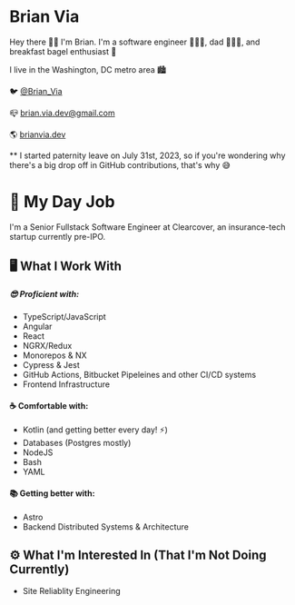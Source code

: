 # Brian Via 

Hey there 👋🏻 I'm Brian. I'm a software engineer 👨🏻‍💻, dad 👨‍👩‍👧, and breakfast bagel enthusiast 🥯 

I live in the Washington, DC metro area 🏙️

🐦 [@Brian_Via](https://twitter.com/Brian_Via)

📪 brian.via.dev@gmail.com

🌎 [brianvia.dev](https://brianvia.dev)

** I started paternity leave on July 31st, 2023, so if you're wondering why there's a big drop off in GitHub contributions, that's why 😅

# 👔 My Day Job
I'm a Senior Fullstack Software Engineer at Clearcover, an insurance-tech startup currently pre-IPO.


## 🖥️ What I Work With
##### 😎 Proficient with:
- TypeScript/JavaScript
- Angular
- React
- NGRX/Redux
- Monorepos & NX
- Cypress & Jest
- GitHub Actions, Bitbucket Pipeleines and other CI/CD systems
- Frontend Infrastructure

#### ☕ Comfortable with:
- Kotlin (and getting better every day! ⚡)
- Databases (Postgres mostly)
- NodeJS
- Bash
- YAML

#### 📚 Getting better with:
- Astro
- Backend Distributed Systems & Architecture
  
## ⚙️ What I'm Interested In (That I'm Not Doing Currently)
- Site Reliablity Engineering
